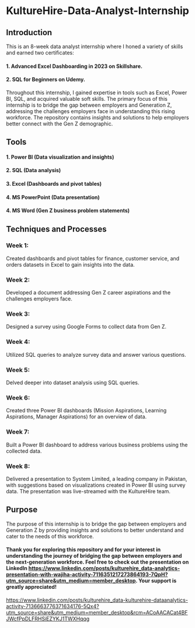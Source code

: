# KultureHire-Data-Analyst-Internship

## Introduction
This is an 8-week data analyst internship where I honed a variety of skills and earned two certificates:
#### 1. Advanced Excel Dashboarding in 2023 on Skillshare.
#### 2. SQL for Beginners on Udemy.
Throughout this internship, I gained expertise in tools such as Excel, Power BI, SQL, and acquired valuable soft skills. The primary focus of this internship is to bridge the gap between employers and Generation Z, addressing the challenges employers face in understanding this rising workforce. The repository contains insights and solutions to help employers better connect with the Gen Z demographic.

## Tools
#### 1. Power BI (Data visualization and insights)
#### 2. SQL (Data analysis)
#### 3. Excel (Dashboards and pivot tables)
#### 4. MS PowerPoint (Data presentation)
#### 4. MS Word (Gen Z business problem statements)

## Techniques and Processes
### Week 1:
Created dashboards and pivot tables for finance, customer service, and orders datasets in Excel to gain insights into the data.
### Week 2:
Developed a document addressing Gen Z career aspirations and the challenges employers face.
### Week 3:
Designed a survey using Google Forms to collect data from Gen Z.
### Week 4:
Utilized SQL queries to analyze survey data and answer various questions.
### Week 5:
Delved deeper into dataset analysis using SQL queries.
### Week 6:
Created three Power BI dashboards (Mission Aspirations, Learning Aspirations, Manager Aspirations) for an overview of data.
### Week 7:
Built a Power BI dashboard to address various business problems using the collected data.
### Week 8:
Delivered a presentation to System Limited, a leading company in Pakistan, with suggestions based on visualizations created in Power BI using survey data. The presentation was live-streamed with the KultureHire team.
## Purpose
The purpose of this internship is to bridge the gap between employers and Generation Z by providing insights and solutions to better understand and cater to the needs of this workforce.



#### Thank you for exploring this repository and for your interest in understanding the journey of bridging the gap between employers and the next-generation workforce. Feel free to check out the presentation on LinkedIn https://www.linkedin.com/posts/kulturehire_data-analytics-presentation-with-wajiha-activity-7116351217273864193-7QpH?utm_source=share&utm_medium=member_desktop. Your support is greatly appreciated!




https://www.linkedin.com/posts/kulturehire_data-kulturehire-dataanalytics-activity-7136663776371634176-5Qx4?utm_source=share&utm_medium=member_desktop&rcm=ACoAACACat4BFJWcfPpDLFRHSiEZYKJ1TWXHqqg
